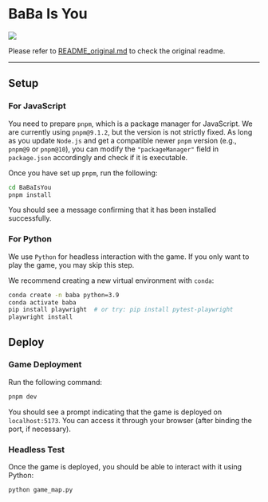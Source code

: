 # BaBa Is You
<img src="https://i.imgur.com/44OJbB0.gif">

Please refer to [README_original.md](README_original.md) to check the original readme.

---

## Setup

### For JavaScript

You need to prepare `pnpm`, which is a package manager for JavaScript. We are currently using `pnpm@9.1.2`, but the version is not strictly fixed. As long as you update `Node.js` and get a compatible newer `pnpm` version (e.g., `pnpm@9` or `pnpm@10`), you can modify the `"packageManager"` field in `package.json` accordingly and check if it is executable.

Once you have set up `pnpm`, run the following:

```bash
cd BaBaIsYou
pnpm install
```

You should see a message confirming that it has been installed successfully.

### For Python

We use `Python` for headless interaction with the game. If you only want to play the game, you may skip this step.

We recommend creating a new virtual environment with `conda`:

```bash
conda create -n baba python=3.9
conda activate baba
pip install playwright  # or try: pip install pytest-playwright
playwright install
```

## Deploy

### Game Deployment

Run the following command:

```bash
pnpm dev
```

You should see a prompt indicating that the game is deployed on `localhost:5173`. You can access it through your browser (after binding the port, if necessary).

### Headless Test

Once the game is deployed, you should be able to interact with it using Python:

```bash
python game_map.py
```
